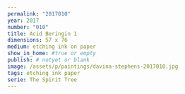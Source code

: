 ```yaml
---
permalink: "2017010"
year: 2017
number: "010"
title: Acid Beringin 1
dimensions: 57 x 76
medium: etching ink on paper
show_in_home: #true or empty
publish: # notyet or blank
image: /assets/p/paintings/davina-stephens-2017010.jpg
tags: etching ink paper
serie: The Spirit Tree
---
```

